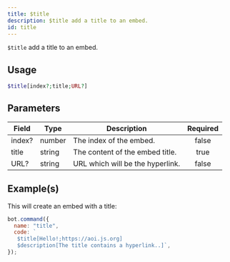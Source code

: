 ```yaml
---
title: $title
description: $title add a title to an embed.
id: title
---
```


`$title` add a title to an embed.

## Usage

```php
$title[index?;title;URL?]
```

## Parameters

| Field  | Type   | Description                      | Required |
| ------ | ------ | -------------------------------- | :------: |
| index? | number | The index of the embed.          |  false   |
| title  | string | The content of the embed title.  |   true   |
| URL?   | string | URL which will be the hyperlink. |  false   |

## Example(s)

This will create an embed with a title:

```javascript
bot.command({
  name: "title",
  code: `
   $title[Hello!;https://aoi.js.org]
   $description[The title contains a hyperlink..]`,
});
```
